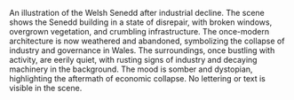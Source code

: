 An illustration of the Welsh Senedd after industrial decline. The scene shows the Senedd building in a state of disrepair, with broken windows, overgrown vegetation, and crumbling infrastructure. The once-modern architecture is now weathered and abandoned, symbolizing the collapse of industry and governance in Wales. The surroundings, once bustling with activity, are eerily quiet, with rusting signs of industry and decaying machinery in the background. The mood is somber and dystopian, highlighting the aftermath of economic collapse. No lettering or text is visible in the scene.

